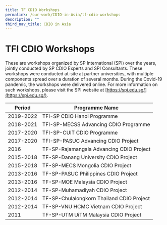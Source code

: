 ```yaml
---
title: TF CDIO Workshops
permalink: /our-work/CDIO-in-Asia/tf-cdio-workshops
description: ""
third_nav_title: CDIO in Asia
---
```


# TFI CDIO Workshops

These are workshops organized by SP International (SPI) over the years, jointly conducted by SP CDIO Experts and SPI Consultants. These workshops were conducted at-site at partner universities, with multiple components spread over a duration of several months. During the Covid-19 pandemic, the workshops were delivered online. For more information on such workshops, please visit the SPI website at [https://spi.edu.sg/](https://spi.edu.sg/).



| Period | Programme Name |
| -------- | -------- |
| 2019-2022     | TFI-SP CDIO Hanoi Programme     |
| 2018-2021     | TFI-SP-MECSS Advancing CDIO Programme     |
| 2017-2020     | TFI-SP-CUIT CDIO Programme     |
| 2017-2020     | TFI-SP-PASUC Advancing CDIO Project     |
| 2016    | TF-SP-Rajamangala Advancing CDIO Project     |
| 2015-2018     | TF-SP-Danang University CDIO Project     |
| 2015-2018     | TF-SP-MECS Mongolia CDIO Project     |
| 2013-2016     | TF-SP-PASUC Philippines CDIO Project     |
| 2013-2016     | TF-SP-MOE Malaysia CDIO Project     |
| 2012-2014     | TF-SP-Muhamadiyah CDIO Project   |
| 2012-2014     | TF-SP-Chulalongkorn Thailand CDIO Project   |
| 2012-2014     | TF-SP-VNU HCMC Vietnam CDIO Project   |
| 2011    | TF-SP-UTM UiTM Malaysia CDIO Project     |